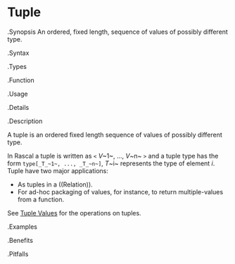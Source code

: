 # Tuple

.Synopsis
An ordered, fixed length, sequence of values of possibly different type.

.Syntax

.Types

.Function
       
.Usage

.Details

.Description

A tuple is an ordered fixed length sequence of values of possibly different type.

In Rascal a tuple is written as `<` _V_~1~, ..., _V_~n~ `>` and a tuple type has the form `type[_T_~1~, ..., _T_~n~]`,
_T_~i~ represents the type of element _i_. Tuple have two major applications:

*  As tuples in a ((Relation)).
*  For ad-hoc packaging of values, for instance, to return multiple-values from a function.


See [Tuple Values]((Rascal:Values-Tuple)) for the operations on tuples.

.Examples

.Benefits

.Pitfalls

